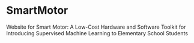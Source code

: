 # SmartMotor

Website for Smart Motor: A Low-Cost Hardware and Software Toolkit for Introducing Supervised Machine Learning to Elementary School Students
